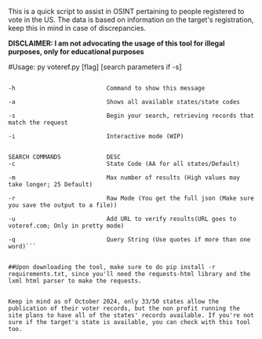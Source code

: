 This is a quick script to assist in OSINT pertaining to people registered to vote in the US.
The data is based on information on the target's registration, keep this in mind in case of discrepancies.


**DISCLAIMER: I am not advocating the usage of this tool for illegal purposes, only for educational purposes**


#Usage: 
py voteref.py [flag] [search parameters if -s]


```BASIC COMMANDS              DESC

-h                          Command to show this message

-a                          Shows all available states/state codes

-s                          Begin your search, retrieving records that match the request

-i                          Interactive mode (WIP)


SEARCH COMMANDS             DESC
-c                          State Code (AA for all states/Default)

-m                          Max number of results (High values may take longer; 25 Default)

-r                          Raw Mode (You get the full json (Make sure you save the output to a file))

-u                          Add URL to verify results(URL goes to voteref.com; Only in pretty mode)

-q                          Query String (Use quotes if more than one word)```


##Upon downloading the tool, make sure to do pip install -r requirements.txt, since you'll need the requests-html library and the lxml html parser to make the requests.


Keep in mind as of October 2024, only 33/50 states allow the publication of their voter records, but the non profit running the site plans to have all of the states' records available. If you're not sure if the target's state is available, you can check with this tool too.